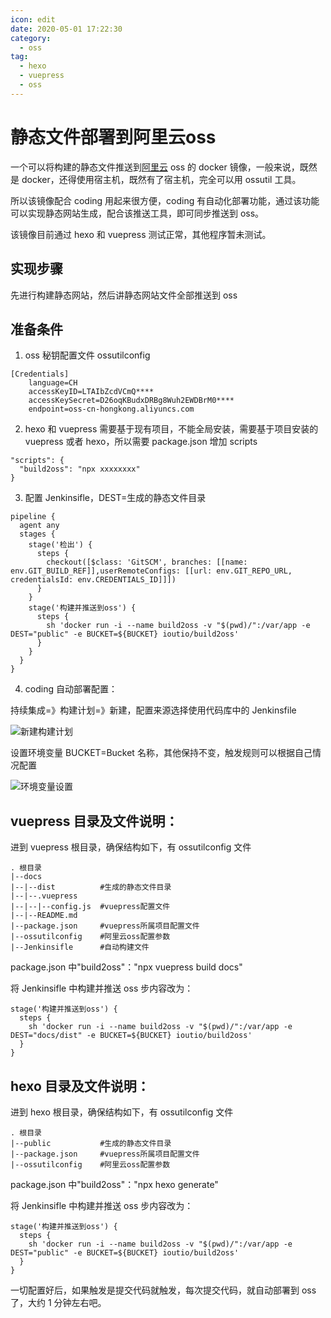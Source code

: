 ```yaml
---
icon: edit
date: 2020-05-01 17:22:30
category:
  - oss
tag:
  - hexo
  - vuepress
  - oss
---
```


# 静态文件部署到阿里云oss

一个可以将构建的静态文件推送到[阿里云](https://www.aliyun.com/minisite/goods?userCode=o5ofeqxc) oss 的 docker 镜像，一般来说，既然是 docker，还得使用宿主机，既然有了宿主机，完全可以用 ossutil 工具。

所以该镜像配合 coding 用起来很方便，coding 有自动化部署功能，通过该功能可以实现静态网站生成，配合该推送工具，即可同步推送到 oss。

该镜像目前通过 hexo 和 vuepress 测试正常，其他程序暂未测试。

## 实现步骤

先进行构建静态网站，然后讲静态网站文件全部推送到 oss

## 准备条件

1. oss 秘钥配置文件 ossutilconfig

```
[Credentials]
    language=CH
    accessKeyID=LTAIbZcdVCmQ****
    accessKeySecret=D26oqKBudxDRBg8Wuh2EWDBrM0****
    endpoint=oss-cn-hongkong.aliyuncs.com
```

2. hexo 和 vuepress 需要基于现有项目，不能全局安装，需要基于项目安装的 vuepress 或者 hexo，所以需要 package.json 增加 scripts

```
"scripts": {
  "build2oss": "npx xxxxxxxx"
}
```

3. 配置 Jenkinsifle，DEST=生成的静态文件目录

```
pipeline {
  agent any
  stages {
    stage('检出') {
      steps {
        checkout([$class: 'GitSCM', branches: [[name: env.GIT_BUILD_REF]],userRemoteConfigs: [[url: env.GIT_REPO_URL, credentialsId: env.CREDENTIALS_ID]]])
      }
    }
    stage('构建并推送到oss') {
      steps {
        sh 'docker run -i --name build2oss -v "$(pwd)/":/var/app -e DEST="public" -e BUCKET=${BUCKET} ioutio/build2oss'
      }
    }
  }
}
```

4. coding 自动部署配置：

持续集成=》构建计划=》新建，配置来源选择使用代码库中的 Jenkinsfile

![新建构建计划](https://i.autre.cn/20200502234746.png)

设置环境变量 BUCKET=Bucket 名称，其他保持不变，触发规则可以根据自己情况配置

![环境变量设置](https://i.autre.cn/20200502235231.png)

## vuepress 目录及文件说明：

进到 vuepress 根目录，确保结构如下，有 ossutilconfig 文件

```
. 根目录
|--docs
|--|--dist          #生成的静态文件目录
|--|--.vuepress
|--|--|--config.js  #vuepress配置文件
|--|--README.md
|--package.json     #vuepress所属项目配置文件
|--ossutilconfig    #阿里云oss配置参数
|--Jenkinsifle      #自动构建文件
```

package.json 中"build2oss"："npx vuepress build docs"

将 Jenkinsifle 中构建并推送 oss 步内容改为：

```
stage('构建并推送到oss') {
  steps {
    sh 'docker run -i --name build2oss -v "$(pwd)/":/var/app -e DEST="docs/dist" -e BUCKET=${BUCKET} ioutio/build2oss'
  }
}

```

## hexo 目录及文件说明：

进到 hexo 根目录，确保结构如下，有 ossutilconfig 文件

```
. 根目录
|--public           #生成的静态文件目录
|--package.json     #vuepress所属项目配置文件
|--ossutilconfig    #阿里云oss配置参数
```

package.json 中"build2oss"："npx hexo generate"

将 Jenkinsifle 中构建并推送 oss 步内容改为：

```
stage('构建并推送到oss') {
  steps {
    sh 'docker run -i --name build2oss -v "$(pwd)/":/var/app -e DEST="public" -e BUCKET=${BUCKET} ioutio/build2oss'
  }
}
```

一切配置好后，如果触发是提交代码就触发，每次提交代码，就自动部署到 oss 了，大约 1 分钟左右吧。
